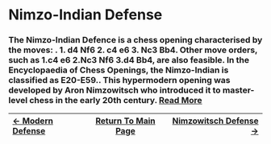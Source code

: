 # Nimzo-Indian Defense

### The Nimzo-Indian Defence is a chess opening characterised by the moves: . 1. d4 Nf6 2. c4 e6 3. Nc3 Bb4. Other move orders, such as 1.c4 e6 2.Nc3 Nf6 3.d4 Bb4, are also feasible. In the Encyclopaedia of Chess Openings, the Nimzo-Indian is classified as E20-E59.. This hypermodern opening was developed by Aron Nimzowitsch who introduced it to master-level chess in the early 20th century.  [Read More](https://en.wikipedia.org/wiki/Nimzo-Indian_Defence)

|[<- Modern Defense](ModernDefense.md)|[Return To Main Page](index.md)|[Nimzowitsch Defense ->](NimzowitschDefense.md)|
|:----|:---:|----:|